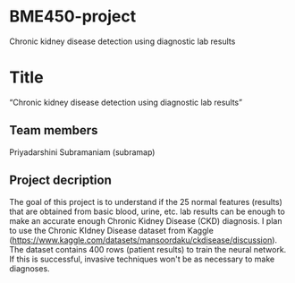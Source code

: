 # BME450-project
Chronic kidney disease detection using diagnostic lab results


# Title
“Chronic kidney disease detection using diagnostic lab results”
## Team members
Priyadarshini Subramaniam (subramap)
## Project decription
The goal of this project is to understand if the 25 normal features (results) that are obtained from basic blood, urine, etc. lab results can be enough to make an accurate enough Chronic Kidney Disease (CKD) diagnosis. I plan to use the Chronic KIdney Disease dataset from Kaggle (https://www.kaggle.com/datasets/mansoordaku/ckdisease/discussion). The dataset contains 400 rows (patient results) to train the neural network. 
If this is successful, invasive techniques won't be as necessary to make diagnoses.
